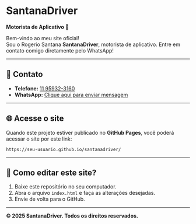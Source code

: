 # SantanaDriver

**Motorista de Aplicativo** 🚗

Bem-vindo ao meu site oficial!  
Sou o Rogerio Santana **SantanaDriver**, motorista de aplicativo. Entre em contato comigo diretamente pelo WhatsApp!

---

## 📱 Contato
- **Telefone:** [11 95932-3160](https://wa.me/5511959323160)
- **WhatsApp:** [Clique aqui para enviar mensagem](https://wa.me/5511959323160)

---

## 🌐 Acesse o site
Quando este projeto estiver publicado no **GitHub Pages**, você poderá acessar o site por este link:  
```
https://seu-usuario.github.io/santanadriver/
```

---

## 🚀 Como editar este site?
1. Baixe este repositório no seu computador.
2. Abra o arquivo `index.html` e faça as alterações desejadas.
3. Envie de volta para o GitHub.

---

**© 2025 SantanaDriver. Todos os direitos reservados.**
